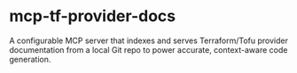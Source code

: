 # mcp-tf-provider-docs
A configurable MCP server that indexes and serves Terraform/Tofu provider documentation from a local Git repo to power accurate, context-aware code generation.
